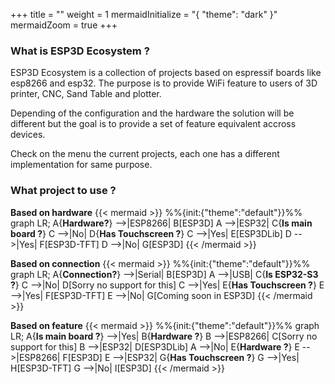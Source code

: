 +++
title = ""
weight = 1
mermaidInitialize = "{ \"theme\": \"dark\" }"
mermaidZoom = true
+++
  
### What is ESP3D Ecosystem ?

ESP3D Ecosystem is a collection of projects based on espressif boards like esp8266 and esp32. The purpose is to provide WiFi feature to users of 3D printer, CNC, Sand Table and plotter.

Depending of the configuration and the hardware the solution will be different but the goal is to provide a set of feature equivalent accross devices.

Check on the menu the current projects, each one has a different implementation for same purpose. 

### What project to use ?

**Based on hardware**
{{< mermaid >}}
%%{init:{"theme":"default"}}%%
graph LR;
    A{<strong>Hardware?</strong>} -->|ESP8266| B[ESP3D]
    A -->|ESP32| C{<strong>Is main board ?</strong>} 
    C -->|No| D{<strong>Has Touchscreen ?</strong>} 
    C -->|Yes| E[ESP3DLib]
    D -->|Yes| F[ESP3D-TFT]
    D -->|No| G[ESP3D]
{{< /mermaid >}}

**Based on connection**
{{< mermaid >}}
%%{init:{"theme":"default"}}%%
graph LR;
    A{<strong>Connection?</strong>} -->|Serial| B[ESP3D]
    A -->|USB| C{<strong>Is ESP32-S3 ?</strong>} 
    C -->|No| D[Sorry no support for this] 
    C -->|Yes| E{<strong>Has Touchscreen ?</strong>}
    E -->|Yes| F[ESP3D-TFT]
    E -->|No| G[Coming soon in ESP3D]
{{< /mermaid >}}

**Based on feature**
{{< mermaid >}}
%%{init:{"theme":"default"}}%%
graph LR;
    A{<strong>Is main board ?</strong>} -->|Yes| B{<strong>Hardware ?</strong>} 
    B -->|ESP8266| C[Sorry no support for this]
    B -->|ESP32| D[ESP3DLib]
    A -->|No| E{<strong>Hardware ?</strong>} 
    E -->|ESP8266| F[ESP3D]
    E -->|ESP32| G{<strong>Has Touchscreen ?</strong>} 
    G -->|Yes| H[ESP3D-TFT]
    G -->|No| I[ESP3D]
{{< /mermaid >}}